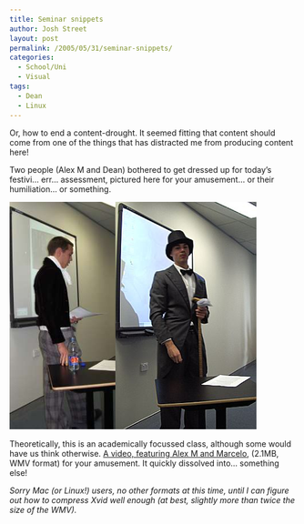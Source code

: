 ```yaml
---
title: Seminar snippets
author: Josh Street
layout: post
permalink: /2005/05/31/seminar-snippets/
categories:
  - School/Uni
  - Visual
tags:
  - Dean
  - Linux
---
```

Or, how to end a content-drought. It seemed fitting that content should come from one of the things that has distracted me from producing content here!

Two people (Alex M and Dean) bothered to get dressed up for today&#8217;s festivi&#8230; err&#8230; assessment, pictured here for your amusement&#8230; or their humiliation&#8230; or something.

<img src="/blog/wp-content/2005/05/alex-crop.jpg" width="186" height="400" alt="Alex, dressed as Ralph from The Portrait of a Lady." /><img src="/blog/wp-content/2005/05/dean-crop-sharp.jpg" width="248" height="400" alt="Dean, dressed up... as himself... or at least no-one in particular from the nineteenth century!" />

Theoretically, this is an academically focussed class, although some would have us think otherwise. [A video, featuring Alex M and Marcelo][1], (2.1MB, WMV format) for your amusement. It quickly dissolved into&#8230; something else!

*Sorry Mac (or Linux!) users, no other formats at this time, until I can figure out how to compress Xvid well enough (at best, slightly more than twice the size of the WMV).*

 [1]: /blog/wp-content/2005/05/alexselo.wmv